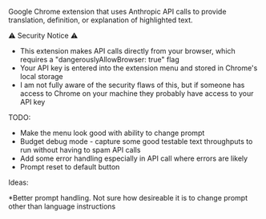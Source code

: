 Google Chrome extension that uses Anthropic API calls to provide translation, definition, or explanation of highlighted text.

⚠️ Security Notice ⚠️
* This extension makes API calls directly from your browser, which requires a "dangerouslyAllowBrowser: true" flag
* Your API key is entered into the extension menu and stored in Chrome's local storage
* I am not fully aware of the security flaws of this, but if someone has access to Chrome on your machine they probably have access to your API key

TODO:

* Make the menu look good with ability to change prompt
* Budget debug mode - capture some good testable text throughputs to run without having to spam API calls
* Add some error handling especially in API call where errors are likely
* Prompt reset to default button

Ideas:

*Better prompt handling. Not sure how desireable it is to change prompt other than language instructions
